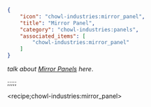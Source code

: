 ```json
{
    "icon": "chowl-industries:mirror_panel",
    "title": "Mirror Panel",
    "category": "chowl-industries:panels",
    "associated_items": [
        "chowl-industries:mirror_panel"
    ]
}
```

*talk about [Mirror Panels](^chowl-industries:panels/mirror_panel) here*.

;;;;;

<recipe;chowl-industries:mirror_panel>